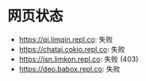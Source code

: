 # 网页状态
- https://qi.limqin.repl.co: 失败
- https://chatai.cokio.repl.co: 失败
- https://jsn.limkon.repl.co: 失败 (403)
- https://deo.babox.repl.co: 失败
